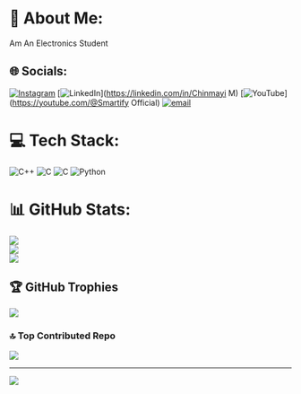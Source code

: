 # 💫 About Me:
Am An Electronics Student


## 🌐 Socials:
[![Instagram](https://img.shields.io/badge/Instagram-%23E4405F.svg?logo=Instagram&logoColor=white)](https://instagram.com/chinnu___gowda) [![LinkedIn](https://img.shields.io/badge/LinkedIn-%230077B5.svg?logo=linkedin&logoColor=white)](https://linkedin.com/in/Chinmayi M) [![YouTube](https://img.shields.io/badge/YouTube-%23FF0000.svg?logo=YouTube&logoColor=white)](https://youtube.com/@Smartify Official) [![email](https://img.shields.io/badge/Email-D14836?logo=gmail&logoColor=white)](mailto:chinmayic477@gmail.com) 

# 💻 Tech Stack:
![C++](https://img.shields.io/badge/c++-%2300599C.svg?style=flat&logo=c%2B%2B&logoColor=white) ![C](https://img.shields.io/badge/c-%2300599C.svg?style=flat&logo=c&logoColor=white) ![C](https://img.shields.io/badge/c-%2300599C.svg?style=flat&logo=c&logoColor=white) ![Python](https://img.shields.io/badge/python-3670A0?style=flat&logo=python&logoColor=ffdd54)
# 📊 GitHub Stats:
![](https://github-readme-stats.vercel.app/api?username=CHINMAYI2005&theme=aura&hide_border=false&include_all_commits=true&count_private=true)<br/>
![](https://nirzak-streak-stats.vercel.app/?user=CHINMAYI2005&theme=aura&hide_border=false)<br/>
![](https://github-readme-stats.vercel.app/api/top-langs/?username=CHINMAYI2005&theme=aura&hide_border=false&include_all_commits=true&count_private=true&layout=compact)

## 🏆 GitHub Trophies
![](https://github-profile-trophy.vercel.app/?username=CHINMAYI2005&theme=radical&no-frame=false&no-bg=true&margin-w=4)

### 🔝 Top Contributed Repo
![](https://github-contributor-stats.vercel.app/api?username=CHINMAYI2005&limit=5&theme=dark&combine_all_yearly_contributions=true)

---
[![](https://visitcount.itsvg.in/api?id=CHINMAYI2005&icon=1&color=0)](https://visitcount.itsvg.in)


